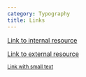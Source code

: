 ```yaml
---
category: Typography
title: Links
---
```

<p><a href="#" class="link">Link to internal resource</a></p>
<p><a href="#" class="link external">Link to external resource</a></p>
<p><a href="#" class="link"><small>Link with small text</small></a></p>
